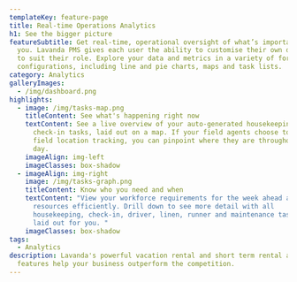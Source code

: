 ```yaml
---
templateKey: feature-page
title: Real-time Operations Analytics
h1: See the bigger picture
featureSubtitle: Get real-time, operational oversight of what’s important to
  you. Lavanda PMS gives each user the ability to customise their own dashboard
  to suit their role. Explore your data and metrics in a variety of formats and
  configurations, including line and pie charts, maps and task lists.
category: Analytics
galleryImages:
  - /img/dashboard.png
highlights:
  - image: /img/tasks-map.png
    titleContent: See what's happening right now
    textContent: See a live overview of your auto-generated housekeeping and
      check-in tasks, laid out on a map. If your field agents choose to activate
      field location tracking, you can pinpoint where they are throughout the
      day.
    imageAlign: img-left
    imageClasses: box-shadow
  - imageAlign: img-right
    image: /img/tasks-graph.png
    titleContent: Know who you need and when
    textContent: "View your workforce requirements for the week ahead and plan
      resources efficiently. Drill down to see more detail with all
      housekeeping, check-in, driver, linen, runner and maintenance tasks all
      laid out for you. "
    imageClasses: box-shadow
tags:
  - Analytics
description: Lavanda's powerful vacation rental and short term rental analytics
  features help your business outperform the competition.
---
```

